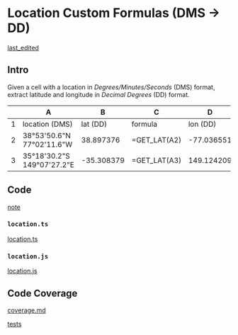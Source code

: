 # Location Custom Formulas (DMS → DD)

[last_edited](../_updated.md ':include')

## Intro

Given a cell with a location in _Degrees/Minutes/Seconds_ (DMS) format, extract latitude and longitude in _Decimal Degrees_ (DD) format.

|   | A                          | B          | C            | D          | E            |
|---|----------------------------|------------|--------------|------------|--------------|
| 1 | location (DMS)             | lat (DD)   | formula      | lon (DD)   | formula      |
| 2 | 38°53'50.6"N 77°02'11.6"W  | 38.897376  | =GET_LAT(A2) | -77.036551 | =GET_LON(A2) |
| 3 | 35°18'30.2"S 149°07'27.2"E | -35.308379 | =GET_LAT(A3) | 149.124209 | =GET_LON(A3) |

## Code

[note](../_note.md ':include')

### `location.ts`

[location.ts](src/location.ts ':include :type=code')

### `location.js`

[location.js](build/location.js ':include :type=code')

## Code Coverage

[coverage.md](../_coverage.md ':include')

[tests](../../coverage/location-formulas/src/index.html ':include')
